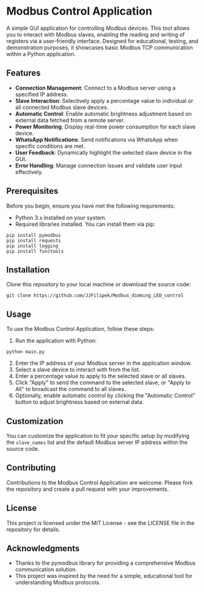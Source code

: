 # Modbus Control Application

A simple GUI application for controlling Modbus devices. This tool allows you to interact with Modbus slaves, enabling the reading and writing of registers via a user-friendly interface. Designed for educational, testing, and demonstration purposes, it showcases basic Modbus TCP communication within a Python application.

## Features

- **Connection Management**: Connect to a Modbus server using a specified IP address.
- **Slave Interaction**: Selectively apply a percentage value to individual or all connected Modbus slave devices.
- **Automatic Control**: Enable automatic brightness adjustment based on external data fetched from a remote server.
- **Power Monitoring**: Display real-time power consumption for each slave device.
- **WhatsApp Notifications**: Send notifications via WhatsApp when specific conditions are met.
- **User Feedback**: Dynamically highlight the selected slave device in the GUI.
- **Error Handling**: Manage connection issues and validate user input effectively.

## Prerequisites

Before you begin, ensure you have met the following requirements:
- Python 3.x installed on your system.
- Required libraries installed. You can install them via pip:

```
pip install pymodbus
pip install requests
pip install logging
pip install functools
```

## Installation

Clone this repository to your local machine or download the source code:

```
git clone https://github.com/JJFilipek/Modbus_dimming_LED_control
```

## Usage

To use the Modbus Control Application, follow these steps:

1. Run the application with Python:

```
python main.py
```

2. Enter the IP address of your Modbus server in the application window.
3. Select a slave device to interact with from the list.
4. Enter a percentage value to apply to the selected slave or all slaves.
5. Click "Apply" to send the command to the selected slave, or "Apply to All" to broadcast the command to all slaves.
6. Optionally, enable automatic control by clicking the "Automatic Control" button to adjust brightness based on external data.

## Customization

You can customize the application to fit your specific setup by modifying the `slave_names` list and the default Modbus server IP address within the source code.

## Contributing

Contributions to the Modbus Control Application are welcome. Please fork the repository and create a pull request with your improvements.

## License

This project is licensed under the MIT License - see the LICENSE file in the repository for details.

## Acknowledgments

- Thanks to the pymodbus library for providing a comprehensive Modbus communication solution.
- This project was inspired by the need for a simple, educational tool for understanding Modbus protocols.
